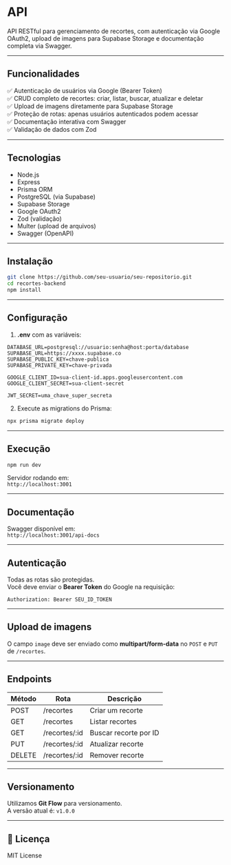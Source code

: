 # API

API RESTful para gerenciamento de recortes, com autenticação via Google OAuth2, upload de imagens para Supabase Storage e documentação completa via Swagger.

---

## Funcionalidades

✅ Autenticação de usuários via Google (Bearer Token)  
✅ CRUD completo de recortes: criar, listar, buscar, atualizar e deletar  
✅ Upload de imagens diretamente para Supabase Storage  
✅ Proteção de rotas: apenas usuários autenticados podem acessar  
✅ Documentação interativa com Swagger  
✅ Validação de dados com Zod

---

## Tecnologias

- Node.js
- Express
- Prisma ORM
- PostgreSQL (via Supabase)
- Supabase Storage
- Google OAuth2
- Zod (validação)
- Multer (upload de arquivos)
- Swagger (OpenAPI)

---

## Instalação

```bash
git clone https://github.com/seu-usuario/seu-repositorio.git
cd recortes-backend
npm install
```

---

## Configuração

1. **.env** com as variáveis:

```env
DATABASE_URL=postgresql://usuario:senha@host:porta/database
SUPABASE_URL=https://xxxx.supabase.co
SUPABASE_PUBLIC_KEY=chave-publica
SUPABASE_PRIVATE_KEY=chave-privada

GOOGLE_CLIENT_ID=sua-client-id.apps.googleusercontent.com
GOOGLE_CLIENT_SECRET=sua-client-secret

JWT_SECRET=uma_chave_super_secreta
```

2. Execute as migrations do Prisma:

```bash
npx prisma migrate deploy
```

---

## Execução

```bash
npm run dev
```

Servidor rodando em:  
`http://localhost:3001`

---

## Documentação

Swagger disponível em:  
`http://localhost:3001/api-docs`

---

## Autenticação

Todas as rotas são protegidas.  
Você deve enviar o **Bearer Token** do Google na requisição:

```http
Authorization: Bearer SEU_ID_TOKEN
```

---

## Upload de imagens

O campo `image` deve ser enviado como **multipart/form-data** no `POST` e `PUT` de `/recortes`.

---

## Endpoints

| Método | Rota          | Descrição             |
| ------ | ------------- | --------------------- |
| POST   | /recortes     | Criar um recorte      |
| GET    | /recortes     | Listar recortes       |
| GET    | /recortes/:id | Buscar recorte por ID |
| PUT    | /recortes/:id | Atualizar recorte     |
| DELETE | /recortes/:id | Remover recorte       |

---

## Versionamento

Utilizamos **Git Flow** para versionamento.  
A versão atual é: `v1.0.0`

---

## 📄 Licença

MIT License

